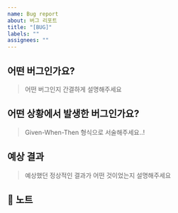 ```yaml
---
name: Bug report
about: 버그 리포트
title: "[BUG]"
labels: ""
assignees: ""
---
```


## 어떤 버그인가요?

> 어떤 버그인지 간결하게 설명해주세요

## 어떤 상황에서 발생한 버그인가요?

> Given-When-Then 형식으로 서술해주세요..!

## 예상 결과

> 예상했던 정상적인 결과가 어떤 것이었는지 설명해주세요

## 📢 노트
